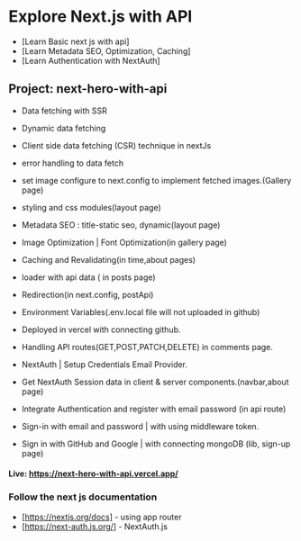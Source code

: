 # Explore Next.js with API
- [Learn Basic next js with api]
- [Learn Metadata SEO, Optimization, Caching]
- [Learn Authentication with NextAuth]


## Project: next-hero-with-api
- Data fetching with SSR
- Dynamic data fetching
- Client side data fetching (CSR) technique in nextJs
- error handling to data fetch
- set image configure to next.config to implement fetched images.(Gallery page)
- styling and css modules(layout page)
- Metadata SEO :  title-static seo, dynamic(layout page)
- Image Optimization | Font Optimization(in gallery page)
- Caching and Revalidating(in time,about pages)
- loader with api data ( in posts page)
- Redirection(in next.config, postApi)
- Environment Variables(.env.local file will not uploaded in github)
- Deployed in vercel with connecting github.

- Handling API routes(GET,POST,PATCH,DELETE) in comments page.
- NextAuth | Setup Credentials Email Provider.
- Get NextAuth Session data in client & server components.(navbar,about page)
- Integrate Authentication and register with email password (in api route)
- Sign-in with email and password | with using middleware token.
- Sign in with GitHub and Google | with connecting mongoDB (lib, sign-up page)



#### Live: https://next-hero-with-api.vercel.app/

### Follow the next js documentation
- [https://nextjs.org/docs] - using app router
- [https://next-auth.js.org/] - NextAuth.js